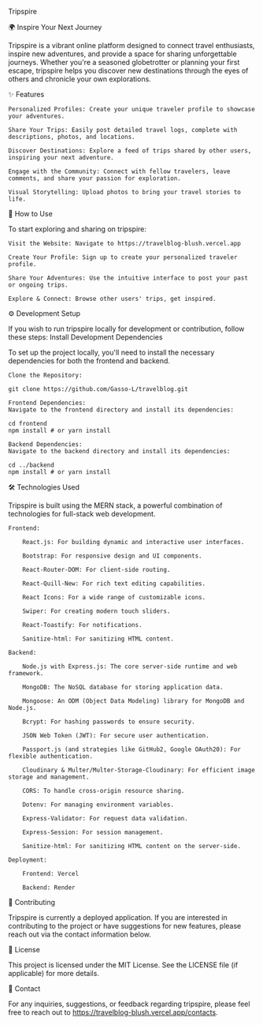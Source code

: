 Tripspire

🌍 Inspire Your Next Journey

Tripspire is a vibrant online platform designed to connect travel enthusiasts, inspire new adventures, and provide a space for sharing unforgettable journeys. Whether you're a seasoned globetrotter or planning your first escape, tripspire helps you discover new destinations through the eyes of others and chronicle your own explorations.

✨ Features

    Personalized Profiles: Create your unique traveler profile to showcase your adventures.

    Share Your Trips: Easily post detailed travel logs, complete with descriptions, photos, and locations.

    Discover Destinations: Explore a feed of trips shared by other users, inspiring your next adventure.

    Engage with the Community: Connect with fellow travelers, leave comments, and share your passion for exploration.

    Visual Storytelling: Upload photos to bring your travel stories to life.

🚀 How to Use

To start exploring and sharing on tripspire:

    Visit the Website: Navigate to https://travelblog-blush.vercel.app

    Create Your Profile: Sign up to create your personalized traveler profile.

    Share Your Adventures: Use the intuitive interface to post your past or ongoing trips.

    Explore & Connect: Browse other users' trips, get inspired.

⚙️ Development Setup

If you wish to run tripspire locally for development or contribution, follow these steps:
Install Development Dependencies

To set up the project locally, you'll need to install the necessary dependencies for both the frontend and backend.

    Clone the Repository:

    git clone https://github.com/Gasso-L/travelblog.git
    
    Frontend Dependencies:
    Navigate to the frontend directory and install its dependencies:

    cd frontend
    npm install # or yarn install

    Backend Dependencies:
    Navigate to the backend directory and install its dependencies:

    cd ../backend
    npm install # or yarn install




🛠️ Technologies Used

Tripspire is built using the MERN stack, a powerful combination of technologies for full-stack web development.

    Frontend:

        React.js: For building dynamic and interactive user interfaces.

        Bootstrap: For responsive design and UI components.

        React-Router-DOM: For client-side routing.

        React-Quill-New: For rich text editing capabilities.

        React Icons: For a wide range of customizable icons.

        Swiper: For creating modern touch sliders.

        React-Toastify: For notifications.

        Sanitize-html: For sanitizing HTML content.

    Backend:

        Node.js with Express.js: The core server-side runtime and web framework.

        MongoDB: The NoSQL database for storing application data.

        Mongoose: An ODM (Object Data Modeling) library for MongoDB and Node.js.

        Bcrypt: For hashing passwords to ensure security.

        JSON Web Token (JWT): For secure user authentication.

        Passport.js (and strategies like GitHub2, Google OAuth20): For flexible authentication.

        Cloudinary & Multer/Multer-Storage-Cloudinary: For efficient image storage and management.

        CORS: To handle cross-origin resource sharing.

        Dotenv: For managing environment variables.

        Express-Validator: For request data validation.

        Express-Session: For session management.

        Sanitize-html: For sanitizing HTML content on the server-side.

    Deployment:

        Frontend: Vercel

        Backend: Render
        
🤝 Contributing

Tripspire is currently a deployed application. If you are interested in contributing to the project or have suggestions for new features, please reach out via the contact information below.

📄 License

This project is licensed under the MIT License. See the LICENSE file (if applicable) for more details.

📧 Contact

For any inquiries, suggestions, or feedback regarding tripspire, please feel free to reach out to https://travelblog-blush.vercel.app/contacts.
